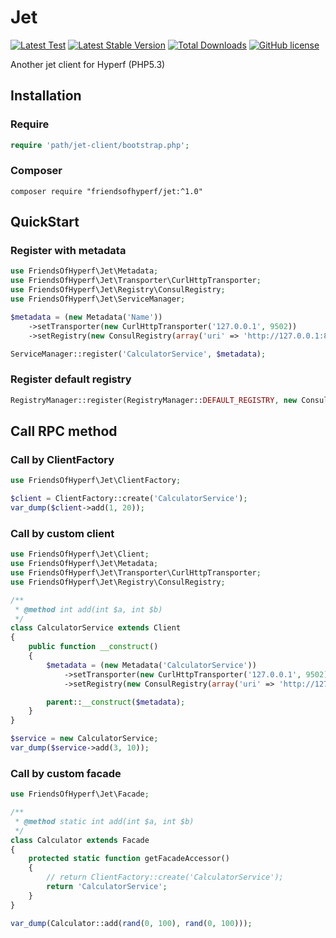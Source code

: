# Jet

[![Latest Test](https://github.com/friendsofhyperf/jet/workflows/tests-1.x/badge.svg)](https://github.com/friendsofhyperf/jet/actions)
[![Latest Stable Version](https://img.shields.io/packagist/v/friendsofhyperf/jet)](https://packagist.org/packages/friendsofhyperf/jet)
[![Total Downloads](https://img.shields.io/packagist/dt/friendsofhyperf/jet)](https://packagist.org/packages/friendsofhyperf/jet)
[![GitHub license](https://img.shields.io/github/license/friendsofhyperf/jet)](https://github.com/friendsofhyperf/jet)

Another jet client for Hyperf (PHP5.3)

## Installation

### Require

```php
require 'path/jet-client/bootstrap.php';
```

### Composer

```shell
composer require "friendsofhyperf/jet:^1.0"
```

## QuickStart

### Register with metadata

```php
use FriendsOfHyperf\Jet\Metadata;
use FriendsOfHyperf\Jet\Transporter\CurlHttpTransporter;
use FriendsOfHyperf\Jet\Registry\ConsulRegistry;
use FriendsOfHyperf\Jet\ServiceManager;

$metadata = (new Metadata('Name'))
    ->setTransporter(new CurlHttpTransporter('127.0.0.1', 9502))
    ->setRegistry(new ConsulRegistry(array('uri' => 'http://127.0.0.1:8500')));

ServiceManager::register('CalculatorService', $metadata);
```

### Register default registry

```php
RegistryManager::register(RegistryManager::DEFAULT_REGISTRY, new ConsulRegistry(array('uri' => 'http://127.0.0.1:8500')));
```

## Call RPC method

### Call by ClientFactory

```php
use FriendsOfHyperf\Jet\ClientFactory;

$client = ClientFactory::create('CalculatorService');
var_dump($client->add(1, 20));
```

### Call by custom client

```php
use FriendsOfHyperf\Jet\Client;
use FriendsOfHyperf\Jet\Metadata;
use FriendsOfHyperf\Jet\Transporter\CurlHttpTransporter;
use FriendsOfHyperf\Jet\Registry\ConsulRegistry;

/**
 * @method int add(int $a, int $b)
 */
class CalculatorService extends Client
{
    public function __construct()
    {
        $metadata = (new Metadata('CalculatorService'))
            ->setTransporter(new CurlHttpTransporter('127.0.0.1', 9502))
            ->setRegistry(new ConsulRegistry(array('uri' => 'http://127.0.0.1:8500')));

        parent::__construct($metadata);
    }
}

$service = new CalculatorService;
var_dump($service->add(3, 10));
```

### Call by custom facade

```php
use FriendsOfHyperf\Jet\Facade;

/**
 * @method static int add(int $a, int $b)
 */
class Calculator extends Facade
{
    protected static function getFacadeAccessor()
    {
        // return ClientFactory::create('CalculatorService');
        return 'CalculatorService';
    }
}

var_dump(Calculator::add(rand(0, 100), rand(0, 100)));
```

